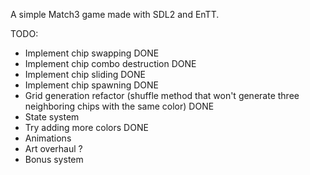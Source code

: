 A simple Match3 game made with SDL2 and EnTT.

TODO:

* Implement chip swapping DONE
* Implement chip combo destruction DONE
* Implement chip sliding DONE
* Implement chip spawning DONE
* Grid generation refactor (shuffle method that won't generate three neighboring chips with the same color) DONE
* State system
* Try adding more colors DONE
* Animations
* Art overhaul ?
* Bonus system
